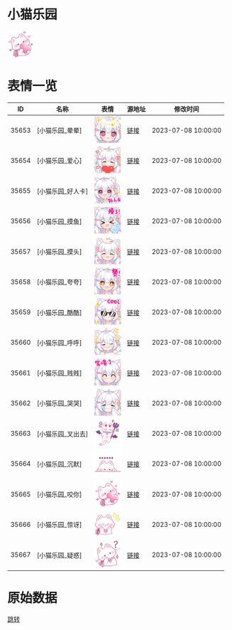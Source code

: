 # 小猫乐园

<img src="./cover.png" height="60" alt="cover" />

# 表情一览

|ID|名称|表情|源地址|修改时间|
|----|----|----|----|----|
|35653|[小猫乐园_晕晕]|<img src="./pic/035653_%5B小猫乐园_晕晕%5D.png" height="60" alt="晕晕"/>|[链接](https://i0.hdslb.com/bfs/garb/fa897a67f7a2a4a37fa968d99041b25aff07ff52.png)|2023-07-08 10:00:00|
|35654|[小猫乐园_爱心]|<img src="./pic/035654_%5B小猫乐园_爱心%5D.png" height="60" alt="爱心"/>|[链接](https://i0.hdslb.com/bfs/garb/efe1d336735838c7adcb699ce5242de22019fa59.png)|2023-07-08 10:00:00|
|35655|[小猫乐园_好人卡]|<img src="./pic/035655_%5B小猫乐园_好人卡%5D.png" height="60" alt="好人卡"/>|[链接](https://i0.hdslb.com/bfs/garb/6f1f9029ab41d06d632cf0db0cdeebea96b97251.png)|2023-07-08 10:00:00|
|35656|[小猫乐园_摸鱼]|<img src="./pic/035656_%5B小猫乐园_摸鱼%5D.png" height="60" alt="摸鱼"/>|[链接](https://i0.hdslb.com/bfs/garb/e7d7d0bd366bce2cca77672f07bdc87da8823e4e.png)|2023-07-08 10:00:00|
|35657|[小猫乐园_摸头]|<img src="./pic/035657_%5B小猫乐园_摸头%5D.png" height="60" alt="摸头"/>|[链接](https://i0.hdslb.com/bfs/garb/27126bdbcb50c4489b398c53d31607f11611bf6e.png)|2023-07-08 10:00:00|
|35658|[小猫乐园_夸夸]|<img src="./pic/035658_%5B小猫乐园_夸夸%5D.png" height="60" alt="夸夸"/>|[链接](https://i0.hdslb.com/bfs/garb/4071694e953de72b88e640fbf015e952457c5d50.png)|2023-07-08 10:00:00|
|35659|[小猫乐园_酷酷]|<img src="./pic/035659_%5B小猫乐园_酷酷%5D.png" height="60" alt="酷酷"/>|[链接](https://i0.hdslb.com/bfs/garb/768d31a63365133ee193593ba8b513275c32b290.png)|2023-07-08 10:00:00|
|35660|[小猫乐园_呼呼]|<img src="./pic/035660_%5B小猫乐园_呼呼%5D.png" height="60" alt="呼呼"/>|[链接](https://i0.hdslb.com/bfs/garb/9c9bcf14bab0343dced995ee98184a49b515028c.png)|2023-07-08 10:00:00|
|35661|[小猫乐园_贱贱]|<img src="./pic/035661_%5B小猫乐园_贱贱%5D.png" height="60" alt="贱贱"/>|[链接](https://i0.hdslb.com/bfs/garb/bdea6d25ccbb130c9a1b670005c0463c56692e4c.png)|2023-07-08 10:00:00|
|35662|[小猫乐园_哭哭]|<img src="./pic/035662_%5B小猫乐园_哭哭%5D.png" height="60" alt="哭哭"/>|[链接](https://i0.hdslb.com/bfs/garb/2829b8e2b5d7038aff270e479228c02cc9f4fc22.png)|2023-07-08 10:00:00|
|35663|[小猫乐园_叉出去]|<img src="./pic/035663_%5B小猫乐园_叉出去%5D.png" height="60" alt="叉出去"/>|[链接](https://i0.hdslb.com/bfs/garb/a0601b7baca9df72b1eedfdbf2f0deb82c113faf.png)|2023-07-08 10:00:00|
|35664|[小猫乐园_沉默]|<img src="./pic/035664_%5B小猫乐园_沉默%5D.png" height="60" alt="沉默"/>|[链接](https://i0.hdslb.com/bfs/garb/b96facafd93760ae21f4b3d4f5159eae2bee6ddf.png)|2023-07-08 10:00:00|
|35665|[小猫乐园_咬你]|<img src="./pic/035665_%5B小猫乐园_咬你%5D.png" height="60" alt="咬你"/>|[链接](https://i0.hdslb.com/bfs/garb/95f9d67c0c8366b0cf91ae344ca69958fcec142c.png)|2023-07-08 10:00:00|
|35666|[小猫乐园_惊讶]|<img src="./pic/035666_%5B小猫乐园_惊讶%5D.png" height="60" alt="惊讶"/>|[链接](https://i0.hdslb.com/bfs/garb/360e4c6858acad68aa68537e19be1d6a8f11a236.png)|2023-07-08 10:00:00|
|35667|[小猫乐园_疑惑]|<img src="./pic/035667_%5B小猫乐园_疑惑%5D.png" height="60" alt="疑惑"/>|[链接](https://i0.hdslb.com/bfs/garb/3a9c1b2cedf5d9d823b436fe226f0694e7edcb98.png)|2023-07-08 10:00:00|

# 原始数据

[跳转](./raw.json)

